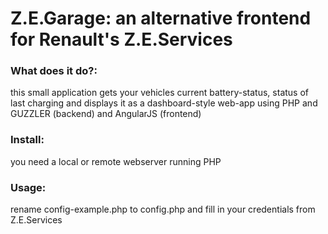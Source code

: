 Z.E.Garage: an alternative frontend for Renault's Z.E.Services
=====
### What does it do?:
this small application gets your vehicles current battery-status, status of last charging and displays it as a dashboard-style web-app using PHP and GUZZLER (backend) and AngularJS (frontend)

### Install:
you need a local or remote webserver running PHP

### Usage:
rename config-example.php to config.php and fill in your credentials from Z.E.Services

